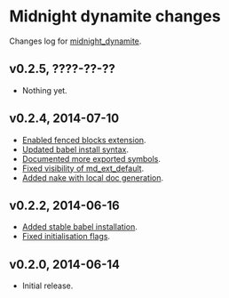 Midnight dynamite changes
=========================

Changes log for
[midnight_dynamite](https://github.com/gradha/midnight_dynamite).

v0.2.5, ????-??-??
------------------

* Nothing yet.

v0.2.4, 2014-07-10
------------------

* [Enabled fenced blocks
  extension](https://github.com/gradha/midnight_dynamite/issues/12).
* [Updated babel install
  syntax](https://github.com/gradha/midnight_dynamite/issues/13).
* [Documented more exported
  symbols](https://github.com/gradha/midnight_dynamite/issues/4).
* [Fixed visibility of
  md_ext_default](https://github.com/gradha/midnight_dynamite/issues/17).
* [Added nake with local doc
  generation](https://github.com/gradha/midnight_dynamite/issues/18).

v0.2.2, 2014-06-16
------------------

* [Added stable babel
  installation](https://github.com/gradha/midnight_dynamite/issues/3).
* [Fixed initialisation
  flags](https://github.com/gradha/midnight_dynamite/issues/10).

v0.2.0, 2014-06-14
------------------

* Initial release.
